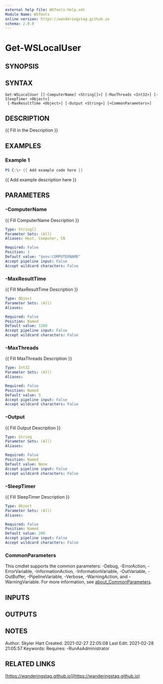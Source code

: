 ```yaml
---
external help file: WSTools-help.xml
Module Name: WSTools
online version: https://wanderingstag.github.io
schema: 2.0.0
---
```


# Get-WSLocalUser

## SYNOPSIS

## SYNTAX

```
Get-WSLocalUser [[-ComputerName] <String[]>] [-MaxThreads <Int32>] [-SleepTimer <Object>]
 [-MaxResultTime <Object>] [-Output <String>] [<CommonParameters>]
```

## DESCRIPTION
{{ Fill in the Description }}

## EXAMPLES

### Example 1
```powershell
PS C:\> {{ Add example code here }}
```

{{ Add example description here }}

## PARAMETERS

### -ComputerName
{{ Fill ComputerName Description }}

```yaml
Type: String[]
Parameter Sets: (All)
Aliases: Host, Computer, CN

Required: False
Position: 1
Default value: "$env:COMPUTERNAME"
Accept pipeline input: False
Accept wildcard characters: False
```

### -MaxResultTime
{{ Fill MaxResultTime Description }}

```yaml
Type: Object
Parameter Sets: (All)
Aliases:

Required: False
Position: Named
Default value: 1200
Accept pipeline input: False
Accept wildcard characters: False
```

### -MaxThreads
{{ Fill MaxThreads Description }}

```yaml
Type: Int32
Parameter Sets: (All)
Aliases:

Required: False
Position: Named
Default value: 5
Accept pipeline input: False
Accept wildcard characters: False
```

### -Output
{{ Fill Output Description }}

```yaml
Type: String
Parameter Sets: (All)
Aliases:

Required: False
Position: Named
Default value: None
Accept pipeline input: False
Accept wildcard characters: False
```

### -SleepTimer
{{ Fill SleepTimer Description }}

```yaml
Type: Object
Parameter Sets: (All)
Aliases:

Required: False
Position: Named
Default value: 200
Accept pipeline input: False
Accept wildcard characters: False
```

### CommonParameters
This cmdlet supports the common parameters: -Debug, -ErrorAction, -ErrorVariable, -InformationAction, -InformationVariable, -OutVariable, -OutBuffer, -PipelineVariable, -Verbose, -WarningAction, and -WarningVariable. For more information, see [about_CommonParameters](http://go.microsoft.com/fwlink/?LinkID=113216).

## INPUTS

## OUTPUTS

## NOTES
Author: Skyler Hart
Created: 2021-02-27 22:05:08
Last Edit: 2021-02-28 21:05:57
Keywords:
Requires:
    -RunAsAdministrator

## RELATED LINKS

[https://wanderingstag.github.io](https://wanderingstag.github.io)

